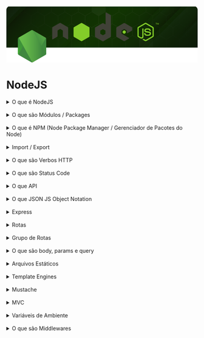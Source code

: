 ![NodeJS](./cover.png)

# NodeJS

<details>
  <summary>O que é NodeJS</summary>
  É um ambiente que utiliza <b>V8 Engine</b> para executar aplicações back-end em JavaScript no server-side. <br />
  Como: Envio de email, conexões a banco de dados, web sever, api, chatbots, e muito mais. <br />
  <a href="https://nodejs.org/en/download/"><b>Download NodeJS</b></a>
  <img src="./nodejs.png" />
  Utiliza Módulos / Packages para construir aplicações. <br />
</details>
<br />

<details>
  <summary>O que são Módulos / Packages</summary>
  São conjuntos de códigos e arquivos com determinada responsabilidade, são instaladas via NPM. <br />
  <b>Módulos Internos:</b> São módulos desenvolvidos no e para o próprio projeto. É preciso exporta-los e importa-los. <br />
  <b>Módulos Terceiros:</b> São módulos desenvolvidos por terceiros e disponibilizados via NPM. É preciso somente importa-los. <br />
  <b>Módulos Core:</b> São módulos incorporados e disponibilizados pelo próprio NodeJS, não é preciso exportar nem instalar, somente importa-los. <br />
</details>
<br />

<details>
  <summary>O que é NPM (Node Package Manager / Gerenciador de Pacotes do Node)</summary>
  É o gerenciador de pacotes do NodeJS, permite instalar, atualizar e remover pacotes do projeto. <br />
  Permite ainda escrever scripts/comandos para execução de módulos. <br />
</details>
<br />

<details>
  <summary>Import / Export</summary>
  NodeJS aceita duas formas de importar e exportar módulos. <br />
  <b>module.exports = {names_module} / require('names_module'):</b> É o commonJS, modo como NodeJS importa e exporta módulos. <br />
  <b>import / export:</b> É o ES6, modo como JS importa e exporta módulos. <br />
</details>
<br />

<details>
  <summary>O que são Verbos HTTP</summary>
  São protocolos de comunicação entre cliente e servidor. <br />
  <b>GET:</b> É responsável por solicitar dados. <br />
  <b>POST:</b> É responsável por inseris dados. <br />
  <b>PUT:</b> É responsável por atualizar conjunto de dados. <br />
  <b>PATCH:</b> É responsável por atualizar um dado expecífico. <br />
  <b>DELETE:</b> É responsável por remover dados. <br />
</details>
<br />

<details>
  <summary>O que são Status Code</summary>
  São respostas do API. <br />
  <b>100 - 199:</b> Informativo. <br />
  <b>200 - 299:</b> Sucesso. <br />
  <b>300 - 399:</b> Redirecionamento. <br />
  <b>400 - 499:</b> Erro no Cliente. <br />
  <b>500 - 599:</b> Erro no Servidor. <br />
</details>
<br />

<details>
  <summary>O que API</summary>
  Application Programing Interface / Interface de Programação da Aplicação. <br />
  É o sistema sem a parte visual. Possui toda a regra de negócio e processos da aplicação. <br />
  Utiliza servidor de aplicação como <b>ExpressJS</b> e <b>NextJS</b> para comunicação entre cliente e servidor com verbos HTTP (GET, POST, PUT, PATCH e DELETE). <br />
  As requisições são retornadas em Text/JSON. <br />
  Exemplo: WhatsApp usa API de lista de contatos do telefone. <br />
</details>
<br />

<details>
  <summary>O que JSON JS Object Notation</summary>
  É o meio de comunicação mais utilizado atualmente. <br />
</details>
<br />

<details>
  <summary>Express</summary>
  É um framework back-end que criar servidor web. <br />
  Permite criar rotas e padrão MVC. <br />
</details>
<br />

<details>
  <summary>Rotas</summary>
  São as URLs que são acessadas de uma site. <br />
  <b>https://website.com/:</b> URL principal do site.<br />
  <b>https://website.com/news:</b> Rota que mostra as notícias.<br />
  <b>https://website.com/news/1:</b> Rota dinâmica, que mostra uma noticia expecífica.<br />
  As rotas possuem lógica para dar uma resposta que foi requisitada pelo usuário. <br />
</details>
<br />

<details>
  <summary>Grupo de Rotas</summary>
  É uma técnica de agrupar as rotas do projeto em uma pasta e arquivo. <br />
  Na importação, usa-se com prefixo para identificar e evitar conflitos de rotas. <br />
</details>
<br />

<details>
  <summary>O que são body, params e query</summary>
  Os dados podem ser transportados de diferentes amneiras. <br />
  <b>params:</b> São os parêmetros da requisição, são utilizados para solicitar alguma informação expecífica, com ID dos usuários ou produtos. <br />
  <b>body:</b> São os dados do formulário, geralmente para inserir dados no DB. <br />
  <b>query:</b> São os dados da URL. geralmente para filtrar informações.<br />
</details>
<br />

<details>
  <summary>Arquivos Estáticos</summary>
  Express possui objetos que permitem aplicar e disponibilizar arquivos estáticos (CSS, JS, IMGs, etc) na aplicação. <br />
</details>
<br />

<details>
  <summary>Template Engines</summary>
  São libs que tornam as páginas HTML mais dinâmicas, inserindo variáveis do Back-end no Front-end. <br />
  Permite criar layouts que são reaproveitados. <br />
  É essencial em projetos com DBs. <br />
  Basicamente é:
  - Pegar os dados do DB. <br />
  - Organizat as informações. <br />
  - Enviar os dados para o template via engine. <br />
</details>
<br />

<details>
  <summary>Mustache</summary>
  É uma template engine muito popular. Permite criar condicionais, loops e muito mais nas páginas. <br />
  Os valores são renderizados dentro de <b>{{ valor_here }}</b>
</details>
<br />

<details>
  <summary>MVC</summary>
  É um padrão de arquitetura de projeto que visa separar a aplicação em partes, com suas respectivas responsábilidades. <br />
  <b>Models:</b> Responsável pela lógica e regras de negócio e tratar códigos relacionados a DBs, fazer conexão, modelar as tabelas e processar os dados. <br />
  <b>Views:</b> Responsável por exibir os dados no Front-end. <br />
  <b>Controllers:</b> Responsável por lidar com as rotas e repassar entrada e saída de dados. <br />
</details>
<br />

<details>
  <summary>Variáveis de Ambiente</summary>
  São variáveis que devem armazenar valores sensíveis (keys DBs, tokens, ip DBs, etc.). <br />
  *Não deve ir para o github. <br />
  <b>.env-local:</b> Utilizado em ambiente local. <br />
  <b>.env:</b> Utilizado em todos ambientes (local / prod). <br />
  O script <b>--env-file=.env</b> disponibiliza .env para o NodeJS. É preciso instalar definições de tipos do NodeJS. <b>npm i @types/node -D</b>. <br />
  É necessário iniciar arquivo de config do TypeScript <b>tsc --init</b>. <br />
</details>
<br />

<details>
  <summary>O que são Middlewares</summary>
  São funções que ficam entre a requisição do usuário e a resposta da aplicação. Ou seja, é um intermediador que faz uma checagem e redireciona de acordo com as informações recebidas. <br />
  Exemplo: Segurança de bar verifica se cliente tem mais de 18 anos para deixar entrar ou não. <br />
</details>
<br />
